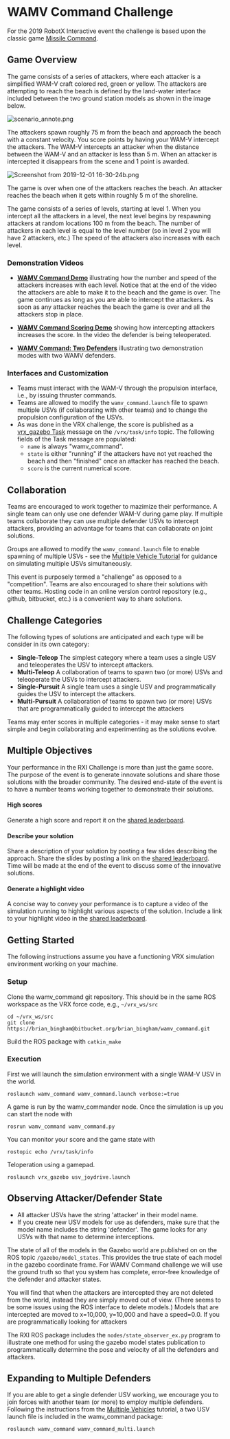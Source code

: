 # WAMV Command Challenge

For the 2019 RobotX Interactive event the challenge is based upon the classic game  [Missile Command](https://en.wikipedia.org/wiki/Missile_Command).  

## Game Overview

The game consists of a series of attackers, where each attacker is a simplified WAM-V craft colored red, green or yellow.  The attackers are attempting to reach the beach is defined by the land-water interface included between the two ground station models as shown in the image below.

![scenario_annote.png](images/344213614-scenario_annote.png)

The attackers spawn roughly 75 m from the beach and approach the beach with a constant velocity.  You score points by having your WAM-V intercept the attackers.  The WAM-V intercepts an attacker when the distance between the WAM-V and an attacker is less than 5 m.  When an attacker is intercepted it disappears from the scene and 1 point is awarded.  

![Screenshot from 2019-12-01 16-30-24b.png](images/1272893178-Screenshot%20from%202019-12-01%2016-30-24b.png)

The game is over when one of the attackers reaches the beach.  An attacker reaches the beach when it gets within roughly 5 m of the shoreline.

The game consists of a series of levels, starting at level 1.  When you intercept all the attackers in a level,  the next level begins by respawning attackers at random locations 100 m from the beach.  The number of attackers in each level is equal to the level number (so in level 2 you will have 2 attackers, etc.)  The speed of the attackers also increases with each level.

### Demonstration Videos

* [**WAMV Command Demo**](https://vimeo.com/376721424) illustrating how the number and speed of the attackers increases with each level.  Notice that at the end of the video the attackers are able to make it to the beach and the game is over.   The game continues as long as you are able to intercept the attackers.  As soon as any attacker reaches the beach the game is over and all the attackers stop in place. 

* [**WAMV Command Scoring Demo**](https://vimeo.com/376723116) showing how intercepting attackers increases the score.  In the video the defender is being teleoperated.

* [**WAMV Command: Two Defenders**](https://vimeo.com/377202478) illustrating two demonstration modes with two WAMV defenders.

### Interfaces and Customization

* Teams must interact with the WAM-V through the propulsion interface, i.e., by issuing thruster commands.
* Teams are allowed to modify the `wamv_command.launch` file to spawn multiple USVs (if collaborating with other teams) and to change the propulsion configuration of the USVs.
* As was done in the VRX challenge, the score is published as a [vrx_gazebo Task](https://github.com/osrf/vrx/blob/master/vrx_gazebo/msg/Task.msg) message on the `/vrx/task/info` topic.  The following fields of the Task message are populated:
    * `name` is always "wamv_command".
    * `state` is either "running" if the attackers have not yet reached the beach and then "finished" once an attacker has reached the beach.
    * `score` is the current numerical score.

## Collaboration

Teams are encouraged to work together to mazimize their performance.  A single team can only use one defender WAM-V during game play.  If multiple teams collaborate they can use multiple defender USVs to intercept attackers, providing an advantage for teams that can collaborate on joint solutions.

Groups are allowed to modify the `wamv_command.launch` file to enable spawning of multiple USVs - see the [Multiple Vehicle Tutorial](https://github.com/osrf/vrx/wiki/tutorials-rxi-multivehicle) for guidance on simulating multiple USVs simultaneously.

This event is purposely termed a "challenge" as opposed to a "competition".  Teams are also encouraged to share their solutions with other teams.  Hosting code in an online version control repository (e.g., github, bitbucket, etc.) is a convenient way to share solutions.

## Challenge Categories

The following types of solutions are anticipated and each type will be consider in its own category:

* **Single-Teleop** The simplest category where a team uses a single USV and teleoperates the USV to intercept attackers.
* **Multi-Teleop** A collaboration of teams to spawn two (or more) USVs and teleoperate the USVs to intercept attackers.
* **Single-Pursuit** A single team uses a single USV and programmatically guides the USV to intercept the attackers.
* **Multi-Pursuit** A collaboration of teams to spawn two (or more) USVs that are programmatically guided to intercept the attackers

Teams may enter scores in multiple categories - it may make sense to start simple and begin collaborating and experimenting as the solutions evolve. 

## Multiple Objectives

Your performance in the RXI Challenge is more than just the game score.  The purpose of the event is to generate innovate solutions and share those solutions with the broader community.  The desired end-state of the event is to have a number teams working together to demonstrate their solutions.

#### High scores

Generate a high score and report it on the [shared leaderboard](https://docs.google.com/spreadsheets/d/1fvYe2w-jMXbQlqDLx7OO0jIWo6Y0uX9KVVEgFyEDzQI/edit?usp=sharing).

#### Describe your solution

Share a description of your solution by posting a few slides describing the approach.  Share the slides by posting a link on the [shared leaderboard](https://docs.google.com/spreadsheets/d/1fvYe2w-jMXbQlqDLx7OO0jIWo6Y0uX9KVVEgFyEDzQI/edit?usp=sharing).  Time will be made at the end of the event to discuss some of the innovative solutions.

#### Generate a highlight video

A concise way to convey your performance is to capture a video of the simulation running to highlight various aspects of the solution.  Include a link to your highlight video in the [shared leaderboard](https://docs.google.com/spreadsheets/d/1fvYe2w-jMXbQlqDLx7OO0jIWo6Y0uX9KVVEgFyEDzQI/edit?usp=sharing).

## Getting Started

The following instructions assume you have a functioning VRX simulation environment working on your machine.

### Setup

Clone the wamv_command git repository.  This should be in the same ROS workspace as the VRX force code, e.g., `~/vrx_ws/src`
```
cd ~/vrx_ws/src
git clone https://brian_bingham@bitbucket.org/brian_bingham/wamv_command.git
```

Build the ROS package with `catkin_make`

### Execution

First we will launch the simulation environment with a single WAM-V USV in the world.

```
roslaunch wamv_command wamv_command.launch verbose:=true
```

A game is run by the wamv_commander node.  Once the simulation is up you can start the node with
```
rosrun wamv_command wamv_command.py 
```

You can monitor your score and the game state with
```
rostopic echo /vrx/task/info
```

Teloperation using a gamepad.
```
roslaunch vrx_gazebo usv_joydrive.launch 
```

## Observing Attacker/Defender State

* All attacker USVs have the string 'attacker' in their model name.
* If you create new USV models for use as defenders, make sure that the model name includes the string 'defender'.  The game looks for any USVs with that name to determine interceptions. 

The state of all of the models in the Gazebo world are published on on the ROS topic `/gazebo/model_states`.  This provides the true state of each model in the gazebo coordinate frame.  For WAMV Command challenge we will use the ground truth so that you system has complete, error-free knowledge of the defender and attacker states.

You will find that when the attackers are intercepted they are not deleted from the world, instead they are simply moved out of view.  (There seems to be some issues using the ROS interface to delete models.)  Models that are intercepted are moved to x=10,000, y=10,000 and have a speed=0.0.  If you are programmatically looking for attackers

The RXI ROS package includes the `nodes/state_observer_ex.py` program to illustrate one method for using the gazebo model states publication to programmatically determine the pose and velocity of all the defenders and attackers.


## Expanding to Multiple Defenders

If you are able to get a single defender USV working, we encourage you to join forces with another team (or more) to employ multiple defenders.  Following the instructions from the [Multiple Vehicles](https://github.com/osrf/vrx/wiki/tutorials-rxi-multivehicle) tutorial, a two USV launch file is included in the wamv_command package:
```
roslaunch wamv_command wamv_command_multi.launch 
```